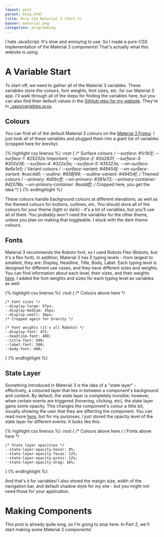 ```yaml
---
layout: post
parent: blog.html
title: Pure CSS Material 3 (Part 2)
banner: material.png
categories: programming
---
```


<!--desc.start-->
I hate JavaScript. It's slow and annoying to use. So I made a pure-CSS implementation of the Material 3 components! That's actually what this website is using.
<!--desc.end-->

# A Variable Start
To start off, we need to gather all of the Material 3 variables. These variables store the colours, font weights, font sizes, etc. for our Material 3 app. I'll walk through all of the steps for finding the variables here, but you can also find their default values in the [GitHub repo for my website](https://github.com/Bright-Shard/bright-shard.github.io). They're in [_sass/variables.scss](https://github.com/Bright-Shard/bright-shard.github.io/blob/main/_sass/variables.scss).

## Colours
You can find all of the default Material 3 colours on the [Material 3 Figma](https://www.figma.com/community/file/1035203688168086460). I just took all of these variables and plugged them into a giant list of variables (cropped here for brevity):

{% highlight css linenos %}
:root {
    /* Surface colours */
    --surface: #1c1b1f;
    --surface-1: #25232a !important;
    --surface-2: #2a2831;
    --surface-3: #302d38;
    --surface-4: #322e3a;
    --surface-5: #35323e;
    --on-surface: #e6e1e5;
    /* Variant colours */
    --surface-variant: #49454f;
    --on-surface-variant: #cac4d0;
    --outline: #938f99;
    --outline-variant: #49454f;
    /* Themed colours */
    --primary: #d0bcff;
    --on-primary: #381e72;
    --primary-container: #4f378b;
    --on-primary-container: #eaddff;
    /* Cropped here, you get the idea */
}
{% endhighlight %}

These colours handle background colours at different elevations, as well as the themed colours for buttons, outlines, etc. You should store all of the colours for your theme (light or dark) - it's a lot of variables, but you'll use all of them. You probably won't need the variables for the other theme, unless you plan on making that toggleable. I stuck with the dark theme colours.

## Fonts
Material 3 recommends the Roboto font, so I used Roboto Flex (Roboto, but it's a flex font). In addition, Material 3 has 5 typing levels - from largest to smallest, they are: Display, Headline, Title, Body, Label. Each typing level is designed for different use cases, and they have different sizes and weights. You can find information about each level, their sizes, and their weights [here](https://m3.material.io/styles/typography/type-scale-tokens). I added the font weights and sizes for each typing level as variables as well:

{% highlight css linenos %}
:root {
    /* Colours above here */

    /* Font sizes */
    --display-large: 57px;
    --display-medium: 45px;
    --display-small: 36px;
    /* Cropped again for brevity */

    /* Font weights (it's all Roboto) */
    --display-font: 475;
    --headline-font: 400;
    --title-font: 500;
    --label-font: 500;
    --body-font: 400;
}
{% endhighlight %}

## State Layer
Something introduced in Material 3 is the idea of a "state layer" - effectively, a coloured layer that lies in between a component's background and content. By default, the state layer is completely invisible; however, when certain events are triggered (hovering, clicking, etc), the state layer gains some opacity. This changes the component's colour a little bit, visually showing the user that they are affecting the component. You can read more [here](https://m3.material.io/foundations/interaction-states), but for my purposes, I just stored the opacity level of the state layer for different events. It looks like this:

{% highlight css linenos %}
:root {
    /* Colours above here */
    /* Fonts above here */

    /* State layer opacities */
    --state-layer-opacity-hover: 8%;
    --state-layer-opacity-focus: 12%;
    --state-layer-opacity-press: 12%;
    --state-layer-opacity-drag: 16%;
}
{% endhighlight %}

And that's it for variables! I also stored the margin size, width of the navigation bar, and default shadow style for my site - but you might not need those for your application.



# Making Components
This post is already quite long, so I'm going to stop here. In Part 2, we'll start making some Material 3 components!
